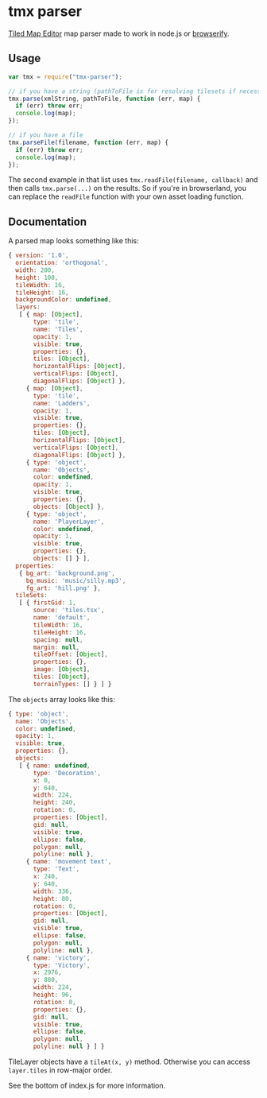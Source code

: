 # tmx parser

[Tiled Map Editor](http://www.mapeditor.org/) map parser made to work
in node.js or [browserify](http://browserify.org/).

## Usage

```js
var tmx = require("tmx-parser");

// if you have a string (pathToFile is for resolving tilesets if necessary)
tmx.parse(xmlString, pathToFile, function (err, map) {
  if (err) throw err;
  console.log(map);
});

// if you have a file
tmx.parseFile(filename, function (err, map) {
  if (err) throw err;
  console.log(map);
});
```

The second example in that list uses `tmx.readFile(filename, callback)`
and then calls `tmx.parse(...)` on the results.
So if you're in browserland, you can replace the `readFile` function
with your own asset loading function.

## Documentation

A parsed map looks something like this:

```js
{ version: '1.0',
  orientation: 'orthogonal',
  width: 200,
  height: 100,
  tileWidth: 16,
  tileHeight: 16,
  backgroundColor: undefined,
  layers:
   [ { map: [Object],
       type: 'tile',
       name: 'Tiles',
       opacity: 1,
       visible: true,
       properties: {},
       tiles: [Object],
       horizontalFlips: [Object],
       verticalFlips: [Object],
       diagonalFlips: [Object] },
     { map: [Object],
       type: 'tile',
       name: 'Ladders',
       opacity: 1,
       visible: true,
       properties: {},
       tiles: [Object],
       horizontalFlips: [Object],
       verticalFlips: [Object],
       diagonalFlips: [Object] },
     { type: 'object',
       name: 'Objects',
       color: undefined,
       opacity: 1,
       visible: true,
       properties: {},
       objects: [Object] },
     { type: 'object',
       name: 'PlayerLayer',
       color: undefined,
       opacity: 1,
       visible: true,
       properties: {},
       objects: [] } ],
  properties:
   { bg_art: 'background.png',
     bg_music: 'music/silly.mp3',
     fg_art: 'hill.png' },
  tileSets:
   [ { firstGid: 1,
       source: 'tiles.tsx',
       name: 'default',
       tileWidth: 16,
       tileHeight: 16,
       spacing: null,
       margin: null,
       tileOffset: [Object],
       properties: {},
       image: [Object],
       tiles: [Object],
       terrainTypes: [] } ] }
```

The `objects` array looks like this:

```js
{ type: 'object',
  name: 'Objects',
  color: undefined,
  opacity: 1,
  visible: true,
  properties: {},
  objects:
   [ { name: undefined,
       type: 'Decoration',
       x: 0,
       y: 640,
       width: 224,
       height: 240,
       rotation: 0,
       properties: [Object],
       gid: null,
       visible: true,
       ellipse: false,
       polygon: null,
       polyline: null },
     { name: 'movement text',
       type: 'Text',
       x: 240,
       y: 640,
       width: 336,
       height: 80,
       rotation: 0,
       properties: [Object],
       gid: null,
       visible: true,
       ellipse: false,
       polygon: null,
       polyline: null },
     { name: 'victory',
       type: 'Victory',
       x: 2976,
       y: 880,
       width: 224,
       height: 96,
       rotation: 0,
       properties: {},
       gid: null,
       visible: true,
       ellipse: false,
       polygon: null,
       polyline: null } ] }
```

TileLayer objects have a `tileAt(x, y)` method.
Otherwise you can access `layer.tiles` in row-major order.

See the bottom of index.js for more information.

